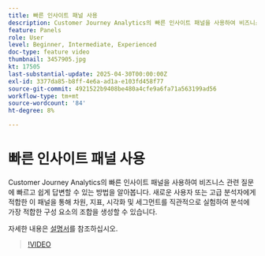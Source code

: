 ```yaml
---
title: 빠른 인사이트 패널 사용
description: Customer Journey Analytics의 빠른 인사이트 패널을 사용하여 비즈니스 관련 질문에 빠르고 쉽게 답변할 수 있는 방법을 알아봅니다.
feature: Panels
role: User
level: Beginner, Intermediate, Experienced
doc-type: feature video
thumbnail: 3457905.jpg
kt: 17505
last-substantial-update: 2025-04-30T00:00:00Z
exl-id: 3377da85-b8ff-4e6a-ad1a-e103fd458f77
source-git-commit: 4921522b9408be480a4cfe9a6fa71a563199ad56
workflow-type: tm+mt
source-wordcount: '84'
ht-degree: 8%

---
```


# 빠른 인사이트 패널 사용

Customer Journey Analytics의 빠른 인사이트 패널을 사용하여 비즈니스 관련 질문에 빠르고 쉽게 답변할 수 있는 방법을 알아봅니다. 새로운 사용자 또는 고급 분석자에게 적합한 이 패널을 통해 차원, 지표, 시각화 및 세그먼트를 직관적으로 실험하여 분석에 가장 적합한 구성 요소의 조합을 생성할 수 있습니다.

자세한 내용은 [설명서](https://experienceleague.adobe.com/en/docs/analytics-platform/using/cja-workspace/panels/quickinsight)를 참조하십시오.

>[!VIDEO](https://video.tv.adobe.com/v/3457905/?learn=on)
